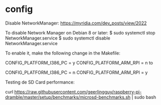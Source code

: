 # config


Disable NetworkManager:
https://myridia.com/dev_posts/view/2022

To disable Network Manager on Debian 8 or later:
$ sudo systemctl stop NetworkManager.service
$ sudo systemctl disable NetworkManager.service


To enable it, make the following change in the Makefile:

CONFIG_PLATFORM_I386_PC = y
CONFIG_PLATFORM_ARM_RPI = n
to

CONFIG_PLATFORM_I386_PC = n
CONFIG_PLATFORM_ARM_RPI = y

Testing de SD Card performance:

curl https://raw.githubusercontent.com/geerlingguy/raspberry-pi-dramble/master/setup/benchmarks/microsd-benchmarks.sh | sudo bash
